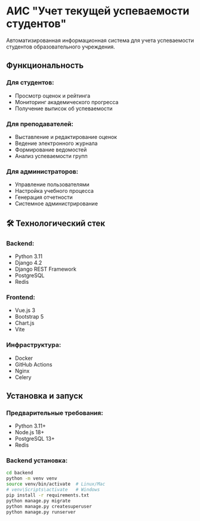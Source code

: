 # АИС "Учет текущей успеваемости студентов"

Автоматизированная информационная система для учета успеваемости студентов образовательного учреждения.

## Функциональность

### Для студентов:
- Просмотр оценок и рейтинга
- Мониторинг академического прогресса
- Получение выписок об успеваемости

### Для преподавателей:
- Выставление и редактирование оценок
- Ведение электронного журнала
- Формирование ведомостей
- Анализ успеваемости групп

### Для администраторов:
- Управление пользователями
- Настройка учебного процесса
- Генерация отчетности
- Системное администрирование

## 🛠 Технологический стек

### Backend:
- Python 3.11
- Django 4.2
- Django REST Framework
- PostgreSQL
- Redis

### Frontend:
- Vue.js 3
- Bootstrap 5
- Chart.js
- Vite

### Инфраструктура:
- Docker
- GitHub Actions
- Nginx
- Celery

## Установка и запуск

### Предварительные требования:
- Python 3.11+
- Node.js 18+
- PostgreSQL 13+
- Redis

### Backend установка:
```bash
cd backend
python -m venv venv
source venv/bin/activate  # Linux/Mac
# venv\Scripts\activate   # Windows
pip install -r requirements.txt
python manage.py migrate
python manage.py createsuperuser
python manage.py runserver
